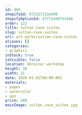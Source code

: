 ```yaml
---
id: 465
shopifyId: 8723271516490
shopifyOptionId: 47772448751946
order: 122
title: Sultan Cave suites
slug: sultan-cave-suites
url: art-works/sultan-cave-suites
aliases: []
categories:
- graphics
inStock: true
isVisible: false
location: Ukraine/ workshop
height: 30
width: 21
date: 2020-01-01T00:00:00Z
materials:
- paper
- watercolor
- pen
price: 200
mainImage: sultan_cave_suites.jpg
---
```

